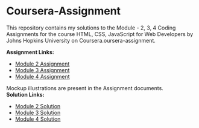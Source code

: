 # Coursera-Assignment


This repository contains my solutions to the Module - 2, 3, 4 Coding Assignments for the course HTML, CSS, JavaScript for Web Developers by Johns Hopkins University on Coursera.oursera-assignment.


<b>Assignment Links:</b> <br>
- [Module 2 Assignment](http://goo.gl/4Blt4G) <br>
- [Module 3 Assignment](http://bit.ly/1mKZzJ5) <br>
- [Module 4 Assignment](http://bit.ly/21StgWz) <br>

Mockup illustrations are present in the Assignment documents.
<br>
<b>Solution Links:</b> <br>
- [Module 2 Solution](https://aporvi007.github.io/coursera-assignment/module2-solution/index1.html) <br>
- [Module 3 Solution](https://aporvi007.github.io/coursera-assignment/module3-solution/index3.html) <br>
- [Module 4 Solution](http://faheemzunjani.github.io/Coursera-WebDev-JHU-Assignments/module-4-solution/index.html) <br>
